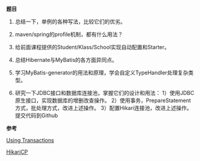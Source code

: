 **题目**
1. 总结一下，单例的各种写法，比较它们的优劣。

2. maven/spring的profile机制，都有什么用法？

3. 给前面课程提供的Student/Klass/School实现自动配置和Starter。

4. 总结Hibernate与MyBatis的各方面异同点。

5. 学习MyBatis-generator的用法和原理，学会自定义TypeHandler处理复杂类型。

6. 研究一下JDBC接口和数据库连接池，掌握它们的设计和用法：
   1）使用JDBC原生接口，实现数据库的增删改查操作。
   2）使用事务，PrepareStatement方式，批处理方式，改进上述操作。
   3）配置Hikari连接池，改进上述操作。提交代码到Github  
   
   
**参考**

[Using Transactions](https://docs.oracle.com/javase/tutorial/jdbc/basics/transactions.html)

[HikariCP](https://github.com/brettwooldridge/HikariCP#configuration-knobs-baby)
